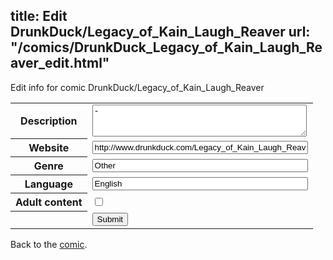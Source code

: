 title: Edit DrunkDuck/Legacy_of_Kain_Laugh_Reaver
url: "/comics/DrunkDuck_Legacy_of_Kain_Laugh_Reaver_edit.html"
---
Edit info for comic DrunkDuck/Legacy_of_Kain_Laugh_Reaver

<form name="comic" action="http://gaepostmail.appspot.com/comic/" method="post">
<table class="comicinfo">
<tr>
<th>Description</th><td><textarea name="description" cols="40" rows="3">-</textarea></td>
</tr>
<tr>
<th>Website</th><td><input type="text" name="url" value="http://www.drunkduck.com/Legacy_of_Kain_Laugh_Reaver/" size="40"/></td>
</tr>
<tr>
<th>Genre</th><td><input type="text" name="genre" value="Other" size="40"/></td>
</tr>
<tr>
<th>Language</th><td><input type="text" name="language" value="English" size="40"/></td>
</tr>
<tr>
<th>Adult content</th><td><input type="checkbox" name="adult" value="adult" /></td>
</tr>
<tr>
<th></th><td>
<input type="hidden" name="comic" value="DrunkDuck_Legacy_of_Kain_Laugh_Reaver" />
<input type="submit" name="submit" value="Submit" />
</td>
</tr>
</table>
</form>

Back to the [comic](DrunkDuck_Legacy_of_Kain_Laugh_Reaver.html).
